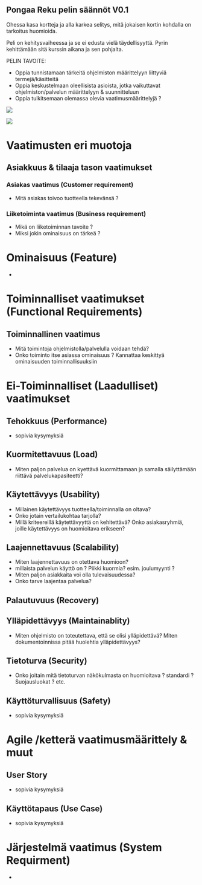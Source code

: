 ## Pongaa Reku pelin säännöt V0.1

Ohessa kasa kortteja ja alla karkea selitys, mitä jokaisen kortin kohdalla on tarkoitus huomioida.

Peli on kehitysvaiheessa ja se ei edusta vielä täydellisyyttä. Pyrin kehittämään sitä kurssin aikana ja sen pohjalta.

PELIN TAVOITE:

* Oppia tunnistamaan tärkeitä ohjelmiston määrittelyyn liittyviä termejä/käsitteitä
* Oppia keskustelmaan oleellisista asioista, jotka vaikuttavat ohjelmiston/palvelun määrittelyyn & suunnitteluun
* Oppia tulkitsemaan olemassa olevia vaatimusmäärittelyjä ?



![](https://github.com/JAMK-IT/TT0S0100-software-desing-and-testing/blob/master/images/bongaa-reku-suomeksi1.jpg)

![](https://github.com/JAMK-IT/TT0S0100-software-desing-and-testing/blob/master/images/bongaa-reku-suomeksi2.jpg)


# Vaatimusten eri muotoja



## Asiakkuus & tilaaja tason vaatimukset

### Asiakas vaatimus (Customer requirement)

* Mitä asiakas toivoo tuotteella tekevänsä ?

### Liiketoiminta vaatimus (Business requirement)

* Mikä on liiketoiminnan tavoite ?
* Miksi jokin ominaisuus on tärkeä ?

# Ominaisuus (Feature)

* 



# Toiminnalliset vaatimukset (Functional Requirements)

## Toiminnallinen vaatimus 

* Mitä toimintoja ohjelmistolla/palvelulla voidaan tehdä?
* Onko toiminto itse asiassa ominaisuus ? Kannattaa keskittyä ominaisuuden toiminnallisuuksiin

# Ei-Toiminnalliset (Laadulliset) vaatimukset


## Tehokkuus (Performance)

* sopivia kysymyksiä
 

## Kuormitettavuus (Load)

* Miten paljon palvelua on kyettävä kuormittamaan ja samalla säilyttämään riittävä palvelukapasiteetti?


 
## Käytettävyys (Usability)

* Millainen käytettävyys tuotteella/toiminnalla on oltava? 
* Onko jotain vertailukohtaa tarjolla?
* Millä kriteereillä käytettävyyttä on kehitettävä? Onko asiakasryhmiä, joille käytettävyys on huomioitava erikseen?


## Laajennettavuus (Scalability)

* Miten laajennettavuus on otettava huomioon? 
* millaista palvelun käyttö on ? Piikki kuormia? esim. joulumyynti ?
* Miten paljon asiakkaita voi olla tulevaisuudessa? 
* Onko tarve laajentaa palvelua?

## Palautuvuus (Recovery)

## Ylläpidettävyys (Maintainablity)

* Miten ohjelmisto on toteutettava, että se olisi ylläpidettävä? Miten dokumentoinnissa pitää huolehtia ylläpidettävyys?

## Tietoturva (Security)

* Onko joitain mitä tietoturvan näkökulmasta on huomioitava ? standardi ? Suojausluokat ? etc.

## Käyttöturvallisuus (Safety)

* sopivia kysymyksiä



# Agile /ketterä vaatimusmäärittely & muut 


## User Story

* sopivia kysymyksiä

## Käyttötapaus (Use Case)

* sopivia kysymyksiä




# Järjestelmä vaatimus (System Requirment)

*




